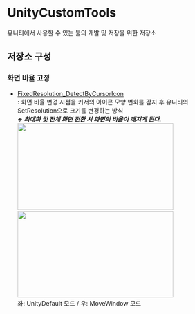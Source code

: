 # UnityCustomTools
유니티에서 사용할 수 있는 툴의 개발 및 저장을 위한 저장소

## 저장소 구성
### 화면 비율 고정
* [FixedResolution_DetectByCursorIcon](https://github.com/NadanKim/UnityCustomTools/tree/main/FixedResolution_DetectByCursorIcon)   
: 화면 비율 변경 시점을 커서의 아이콘 모양 변화를 감지 후 유니티의 SetResolution으로 크기를 변경하는 방식   
_**※ 최대화 및 전체 화면 전환 시 화면의 비율이 깨지게 된다.**_   
<img src="https://user-images.githubusercontent.com/21353348/136490126-a619de5f-e94c-48a4-808f-ee9ceac5135e.gif" width="360" height="200">  <img src="https://user-images.githubusercontent.com/21353348/137095569-b9c11a75-f1cd-433a-8630-43415ce77f4d.gif" width="360" height="200">   
좌: UnityDefault 모드 / 우: MoveWindow 모드   
